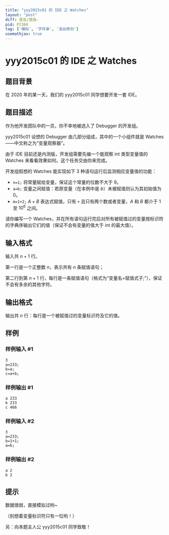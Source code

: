 ```yaml
---
title: "yyy2015c01 的 IDE 之 Watches"
layout: "post"
diff: 普及/提高-
pid: P2366
tag: ['模拟', '字符串', '洛谷原创']
usemathjax: true
---
```


# yyy2015c01 的 IDE 之 Watches
## 题目背景

在 2020 年的某一天，我们的 yyy2015c01 同学想要开发一套 IDE。
## 题目描述

作为他开发团队中的一员，你不幸地被选入了 Debugger 的开发组。

yyy2015c01 设想的 Debugger 由几部分组成，其中的一个小组件就是 Watches——中文称之为“变量观察器”。

由于 IDE 目前还是内测版，开发组需要先编一个能观察 int 类型变量值的 Watches 来看看效果如何。这个任务交由你来完成。

开发组假想的 Watches 能实现如下 3 种语句运行后监测相应变量值的功能：
- `n=1;` 将常量赋给变量，保证这个常量的位数不大于 $9$。
- `a=b;` 变量之间赋值：若原变量（在本例中是 $b$）未被赋值则认为其初始值为 $0$。
- `m=1+2;` $A+B$ 表达式赋值，只有 `+` 且只有两个数或者变量，$A$ 和 $B$ 都介于 $1$ 至 $10^6$ 之间。

请你编写一个 Watches，并在所有语句运行完后对所有被赋值过的变量按标识符的字典序输出它们的值（保证不会有变量的值大于 int 的最大值）。

## 输入格式

输入共 $n+1$ 行。

第一行是一个正整数 $n$，表示共有 $n$ 条赋值语句；

第二行到第 $n+1$ 行，每行是一条赋值语句（格式为“变量名=赋值式子;”），保证不会有多余的其他字符。
## 输出格式

输出共 $n$ 行：每行是一个被赋值过的变量标识符及它的值。
## 样例

### 样例输入 #1
```
3
a=233;
b=a;
c=a+b;
```
### 样例输出 #1
```
a 233
b 233
c 466
```
### 样例输入 #2
```
3
a=233;
b=1+1;
a=b;
```
### 样例输出 #2
```
a 2
b 2
```
## 提示

数据很弱，直接模拟过哟~

（别想着变量标识符只有一位哟！）

另：向本题主人公 yyy2015c01 同学致敬！
